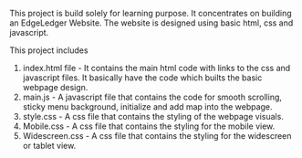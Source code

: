 This project is build solely for learning purpose. It concentrates on building an EdgeLedger Website. The website is designed using basic html, css and javascript.

This project includes 
1. index.html file - It contains the main html code with links to the css and javascript files. It basically have the code which builts                        the basic webpage design.
2. main.js - A javascript file that contains the code for smooth scrolling, sticky menu background, initialize and add map into the                   webpage.
3. style.css - A css file that contains the styling of the webpage visuals.
4. Mobile.css - A css file that contains the styling for the mobile view.
5. Widescreen.css - A css file that contains the styling for the widescreen or tablet view.


